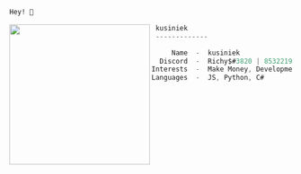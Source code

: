 ```bat
Hey! 👋 
```

<img align="left" src="https://media.discordapp.net/attachments/698136290964799519/955042828763942962/c09a317a87398aa7324b02a1455f3032.jpg" width="250" /> 

```csharp
 kusiniek
 -------------

     Name  -  kusiniek
  Discord  -  Richy$#3820 | 853221983465373707
Interests  -  Make Money, Development, Finance
Languages  -  JS, Python, C#
```
